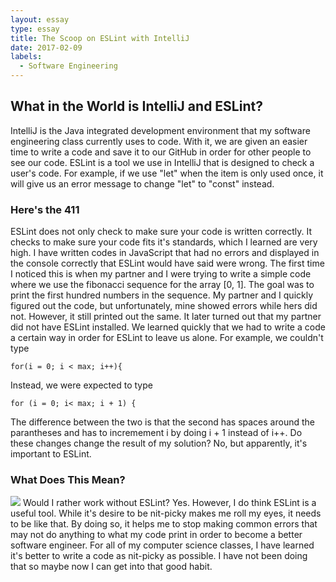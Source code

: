 ```yaml
---
layout: essay
type: essay
title: The Scoop on ESLint with IntelliJ
date: 2017-02-09
labels:
  - Software Engineering
---
```


## What in the World is IntelliJ and ESLint?

IntelliJ is the Java integrated development environment that my software engineering class currently uses to code.  With it, we are given an easier time to write a code and save it to our GitHub in order for other people to see our code.  ESLint is a tool we use in IntelliJ that is designed to check a user's code.  For example, if we use "let" when the item is only used once, it will give us an error message to change "let" to "const" instead.

### Here's the 411

ESLint does not only check to make sure your code is written correctly.  It checks to make sure your code fits it's standards, which I learned are very high.  I have written codes in JavaScript that had no errors and displayed in the console correctly that ESLint would have said were wrong.  The first time I noticed this is when my partner and I were trying to write a simple code where we use the fibonacci sequence for the array [0, 1].  The goal was to print the first hundred numbers in the sequence.  My partner and I quickly figured out the code, but unfortunately, mine showed errors while hers did not.  However, it still printed out the same.  It later turned out that my partner did not have ESLint installed.  We learned quickly that we had to write a code a certain way in order for ESLint to leave us alone.  For example, we couldn't type
```
for(i = 0; i < max; i++){
```
Instead, we were expected to type
```
for (i = 0; i< max; i + 1) {
```
The difference between the two is that the second has spaces around the parantheses and has to incremement i by doing i + 1 instead of i++.  Do these changes change the result of my solution?  No, but apparently, it's important to ESLint.

### What Does This Mean?
<img class="ui medium right floated rounded image" src="http://img.scoop.it/EpP2iMz2XJ-uLM9dhj4MqDl72eJkfbmt4t8yenImKBVvK0kTmF0xjctABnaLJIm9">
Would I rather work without ESLint?  Yes.  However, I do think ESLint is a useful tool.  While it's desire to be nit-picky makes me roll my eyes, it needs to be like that.  By doing so, it helps me to stop making common errors that may not do anything to what my code print in order to become a better software engineer.  For all of my computer science classes, I have learned it's better to write a code as nit-picky as possible.  I have not been doing that so maybe now I can get into that good habit.
